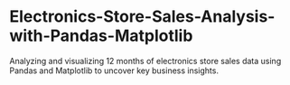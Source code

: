 # Electronics-Store-Sales-Analysis-with-Pandas-Matplotlib
Analyzing and visualizing 12 months of electronics store sales data using Pandas and Matplotlib to uncover key business insights.
